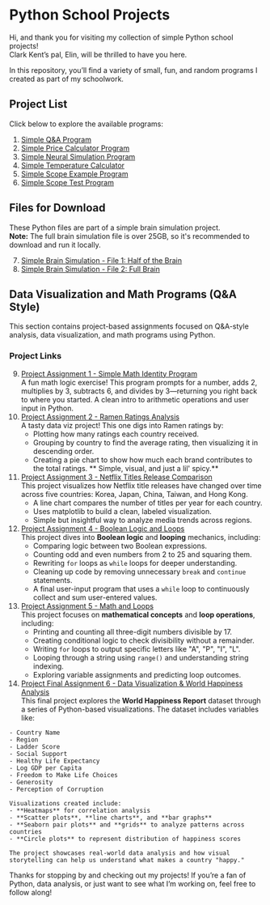 # Python School Projects

Hi, and thank you for visiting my collection of simple Python school projects!  
Clark Kent’s pal, Elin, will be thrilled to have you here.

In this repository, you’ll find a variety of small, fun, and random programs I created as part of my schoolwork.

## Project List
Click below to explore the available programs:

1. [Simple Q&A Program](https://github.com/eriimarie/school_python_projects/blob/main/SimpleQAProject.py)
2. [Simple Price Calculator Program](https://github.com/eriimarie/school_python_projects/blob/main/SimplePriceCalculator.py)
3. [Simple Neural Simulation Program](https://github.com/eriimarie/school_python_projects/blob/main/SimpleNeuralSim%20.ipynb)
4. [Simple Temperature Calculator](https://github.com/eriimarie/school_python_projects/blob/main/SimpleTemperatureCalculator.py)
5. [Simple  Scope Example Program ](https://github.com/eriimarie/school_python_projects/blob/main/Simplescopeexample.py)
6. [Simple Scope Test Program](https://github.com/eriimarie/school_python_projects/blob/main/SimpleScopeTest.py)

## Files for Download

These Python files are part of a simple brain simulation project.  
**Note:** The full brain simulation file is over 25GB, so it's recommended to download and run it locally.

7. [Simple Brain Simulation - File 1: Half of the Brain](https://github.com/eriimarie/school_python_projects/blob/main/SimpleBrainSim_1.py)  
8. [Simple Brain Simulation - File 2: Full Brain](https://github.com/eriimarie/school_python_projects/blob/main/SimpleBrainSim_2.py)

## Data Visualization and Math Programs (Q&A Style)

This section contains project-based assignments focused on Q&A-style analysis, data visualization, and math programs using Python.

### Project Links
9. [Project Assignment 1 - Simple Math Identity Program](https://github.com/eriimarie/school_python_projects/blob/main/Project_assignment_1.ipynb)  
    A fun math logic exercise! This program prompts for a number, adds 2, multiplies by 3, subtracts 6, and divides by 3—returning you right back to where you started. A clean intro to arithmetic operations and user input in Python.
10. [Project Assignment 2 - Ramen Ratings Analysis](https://github.com/eriimarie/school_python_projects/blob/main/Project_assignment_2_Ramen.ipynb)  
    A tasty data viz project! This one digs into Ramen ratings by:
    - Plotting how many ratings each country received.
    - Grouping by country to find the average rating, then visualizing it in descending order.
    - Creating a pie chart to show how much each brand contributes to the total ratings.
      ** Simple, visual, and just a lil' spicy.**
11. [Project Assignment 3 - Netflix Titles Release Comparison](https://github.com/eriimarie/school_python_projects/blob/main/Project_assignment_3_Netflix.ipynb)  
    This project visualizes how Netflix title releases have changed over time across five countries: Korea, Japan, China, Taiwan, and Hong Kong.  
    - A line chart compares the number of titles per year for each country.
    - Uses matplotlib to build a clean, labeled visualization.
    - Simple but insightful way to analyze media trends across regions.
12. [Project Assignment 4 - Boolean Logic and Loops](https://github.com/eriimarie/school_python_projects/blob/main/Project_assignment_4_boolean.ipynb)  
    This project dives into **Boolean logic** and **looping** mechanics, including:
    - Comparing logic between two Boolean expressions.
    - Counting odd and even numbers from 2 to 25 and squaring them.
    - Rewriting `for` loops as `while` loops for deeper understanding.
    - Cleaning up code by removing unnecessary `break` and `continue` statements.
    - A final user-input program that uses a `while` loop to continuously collect and sum user-entered values.
13. [Project Assignment 5 - Math and Loops](https://github.com/eriimarie/school_python_projects/blob/main/Project_assignment_5_math.ipynb)  
    This project focuses on **mathematical concepts** and **loop operations**, including:
    - Printing and counting all three-digit numbers divisible by 17.
    - Creating conditional logic to check divisibility without a remainder.
    - Writing `for` loops to output specific letters like "A", "P", "I", "L".
    - Looping through a string using `range()` and understanding string indexing.
    - Exploring variable assignments and predicting loop outcomes.
14.  [Project Final Assignment 6 - Data Visualization & World Happiness Analysis](https://github.com/eriimarie/school_python_projects/blob/main/Project_final_assignment_6_dv.ipynb)  
    This final project explores the **World Happiness Report** dataset through a series of Python-based visualizations. The dataset includes variables like:
    
    - Country Name  
    - Region  
    - Ladder Score  
    - Social Support  
    - Healthy Life Expectancy  
    - Log GDP per Capita  
    - Freedom to Make Life Choices  
    - Generosity  
    - Perception of Corruption  

    Visualizations created include:  
    - **Heatmaps** for correlation analysis  
    - **Scatter plots**, **line charts**, and **bar graphs**  
    - **Seaborn pair plots** and **grids** to analyze patterns across countries  
    - **Circle plots** to represent distribution of happiness scores  

    The project showcases real-world data analysis and how visual storytelling can help us understand what makes a country "happy."
   
Thanks for stopping by and checking out my projects! If you’re a fan of Python, data analysis, or just want to see what I’m working on, feel free to follow along!
